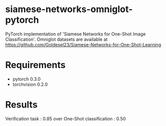 # siamese-networks-omniglot-pytorch
PyTorch implementation of 'Siamese Networks for One-Shot Image Classification'.
Omniglot datasets are available at https://github.com/Goldesel23/Siamese-Networks-for-One-Shot-Learning

# Requirements
* pytorch 0.3.0
* torchvision 0.2.0

# Results
Verification task : 0.85 over
One-Shot classification : 0.50
